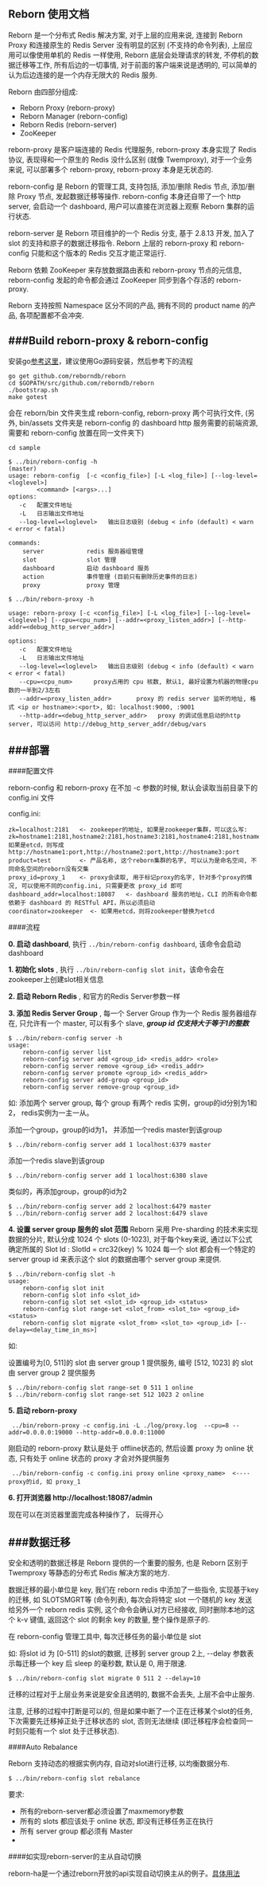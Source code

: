 ## Reborn 使用文档

Reborn 是一个分布式 Redis 解决方案, 对于上层的应用来说, 连接到 Reborn Proxy 和连接原生的 Redis Server 没有明显的区别 (不支持的命令列表), 上层应用可以像使用单机的 Redis 一样使用, Reborn 底层会处理请求的转发, 不停机的数据迁移等工作, 所有后边的一切事情, 对于前面的客户端来说是透明的, 可以简单的认为后边连接的是一个内存无限大的 Redis 服务.

Reborn 由四部分组成:

* Reborn Proxy   (reborn-proxy)
* Reborn Manager (reborn-config)
* Reborn Redis   (reborn-server)
* ZooKeeper

reborn-proxy 是客户端连接的 Redis 代理服务, reborn-proxy 本身实现了 Redis 协议, 表现得和一个原生的 Redis 没什么区别 (就像 Twemproxy), 对于一个业务来说, 可以部署多个 reborn-proxy, reborn-proxy 本身是无状态的.

reborn-config 是 Reborn 的管理工具, 支持包括, 添加/删除 Redis 节点, 添加/删除 Proxy 节点, 发起数据迁移等操作. reborn-config 本身还自带了一个 http server, 会启动一个 dashboard, 用户可以直接在浏览器上观察 Reborn 集群的运行状态.

reborn-server 是 Reborn 项目维护的一个 Redis 分支, 基于 2.8.13 开发, 加入了 slot 的支持和原子的数据迁移指令. Reborn 上层的 reborn-proxy 和 reborn-config 只能和这个版本的 Redis 交互才能正常运行.

Reborn 依赖 ZooKeeper 来存放数据路由表和 reborn-proxy 节点的元信息, reborn-config 发起的命令都会通过 ZooKeeper 同步到各个存活的 reborn-proxy.

Reborn 支持按照 Namespace 区分不同的产品, 拥有不同的 product name 的产品, 各项配置都不会冲突.


###Build reborn-proxy & reborn-config
------------------

安装go[参考这里](https://golang.org/doc/install)，建议使用Go源码安装，然后参考下的流程

```
go get github.com/reborndb/reborn
cd $GOPATH/src/github.com/reborndb/reborn
./bootstrap.sh
make gotest
```

会在 reborn/bin 文件夹生成 reborn-config, reborn-proxy 两个可执行文件, (另外, bin/assets 文件夹是 reborn-config 的 dashboard http 服务需要的前端资源, 需要和 reborn-config 放置在同一文件夹下)

```
cd sample

$ ../bin/reborn-config -h                                                                                                                                                                                                                           (master)
usage: reborn-config  [-c <config_file>] [-L <log_file>] [--log-level=<loglevel>]
		<command> [<args>...]
options:
   -c	配置文件地址
   -L	日志输出文件地址
   --log-level=<loglevel>	输出日志级别 (debug < info (default) < warn < error < fatal)

commands:
	server            redis 服务器组管理
	slot              slot 管理
	dashboard         启动 dashboard 服务
	action            事件管理 (目前只有删除历史事件的日志)
	proxy             proxy 管理
```

```
$ ../bin/reborn-proxy -h

usage: reborn-proxy [-c <config_file>] [-L <log_file>] [--log-level=<loglevel>] [--cpu=<cpu_num>] [--addr=<proxy_listen_addr>] [--http-addr=<debug_http_server_addr>]

options:
   -c	配置文件地址
   -L	日志输出文件地址
   --log-level=<loglevel>	输出日志级别 (debug < info (default) < warn < error < fatal)
   --cpu=<cpu_num>		proxy占用的 cpu 核数, 默认1, 最好设置为机器的物理cpu数的一半到2/3左右
   --addr=<proxy_listen_addr>		proxy 的 redis server 监听的地址, 格式 <ip or hostname>:<port>, 如: localhost:9000, :9001
   --http-addr=<debug_http_server_addr>   proxy 的调试信息启动的http server, 可以访问 http://debug_http_server_addr/debug/vars
```

###部署
------------------------

####配置文件

reborn-config 和 reborn-proxy 在不加 -c 参数的时候, 默认会读取当前目录下的 config.ini 文件

config.ini:

```
zk=localhost:2181   <- zookeeper的地址, 如果是zookeeper集群，可以这么写: zk=hostname1:2181,hostname2:2181,hostname3:2181,hostname4:2181,hostname5:2181
如果是etcd，则写成http://hostname1:port,http://hostname2:port,http://hostname3:port
product=test        <- 产品名称, 这个reborn集群的名字, 可以认为是命名空间, 不同命名空间的reborn没有交集
proxy_id=proxy_1    <- proxy会读取, 用于标记proxy的名字, 针对多个proxy的情况, 可以使用不同的config.ini, 只需要更改 proxy_id 即可
dashboard_addr=localhost:18087   <- dashboard 服务的地址，CLI 的所有命令都依赖于 dashboard 的 RESTful API，所以必须启动
coordinator=zookeeper  <- 如果用etcd，则将zookeeper替换为etcd
```

####流程

**0. 启动 dashboard**, 执行 `../bin/reborn-config dashboard`, 该命令会启动 dashboard

**1. 初始化 slots** , 执行 `../bin/reborn-config slot init`，该命令会在zookeeper上创建slot相关信息

**2. 启动 Reborn Redis** , 和官方的Redis Server参数一样

**3. 添加 Redis Server Group** , 每一个 Server Group 作为一个 Redis 服务器组存在, 只允许有一个 master, 可以有多个 slave, ***group id 仅支持大于等于1的整数***

```
$ ../bin/reborn-config server -h                                                                                                                                                                                                                   usage:
	reborn-config server list
	reborn-config server add <group_id> <redis_addr> <role>
	reborn-config server remove <group_id> <redis_addr>
	reborn-config server promote <group_id> <redis_addr>
	reborn-config server add-group <group_id>
	reborn-config server remove-group <group_id>
```
如: 添加两个 server group, 每个 group 有两个 redis 实例，group的id分别为1和2，
redis实例为一主一从。

添加一个group，group的id为1， 并添加一个redis master到该group
```
$ ../bin/reborn-config server add 1 localhost:6379 master
```
添加一个redis slave到该group
```
$ ../bin/reborn-config server add 1 localhost:6380 slave
```
类似的，再添加group，group的id为2
```
$ ../bin/reborn-config server add 2 localhost:6479 master
$ ../bin/reborn-config server add 2 localhost:6479 slave
```

**4. 设置 server group 服务的 slot 范围**
   Reborn 采用 Pre-sharding 的技术来实现数据的分片, 默认分成 1024 个 slots (0-1023), 对于每个key来说, 通过以下公式确定所属的 Slot Id : SlotId = crc32(key) % 1024 
   每一个 slot 都会有一个特定的 server group id 来表示这个 slot 的数据由哪个 server group 来提供.

```
$ ../bin/reborn-config slot -h                                                                                                                                                                                                                     
usage:
	reborn-config slot init
	reborn-config slot info <slot_id>
	reborn-config slot set <slot_id> <group_id> <status>
	reborn-config slot range-set <slot_from> <slot_to> <group_id> <status>
	reborn-config slot migrate <slot_from> <slot_to> <group_id> [--delay=<delay_time_in_ms>]
```

如: 

设置编号为[0, 511]的 slot 由 server group 1 提供服务, 编号 [512, 1023] 的 slot 由 server group 2 提供服务

```
$ ../bin/reborn-config slot range-set 0 511 1 online
$ ../bin/reborn-config slot range-set 512 1023 2 online
```

 **5. 启动 reborn-proxy**
```
 ../bin/reborn-proxy -c config.ini -L ./log/proxy.log  --cpu=8 --addr=0.0.0.0:19000 --http-addr=0.0.0.0:11000
```
刚启动的 reborn-proxy 默认是处于 offline状态的, 然后设置 proxy 为 online 状态, 只有处于 online 状态的 proxy 才会对外提供服务
```
 ../bin/reborn-config -c config.ini proxy online <proxy_name>  <---- proxy的id, 如 proxy_1
```

 **6. 打开浏览器 http://localhost:18087/admin**
 
 现在可以在浏览器里面完成各种操作了， 玩得开心
  

###数据迁移
-----------------------------

安全和透明的数据迁移是 Reborn 提供的一个重要的服务, 也是 Reborn 区别于 Twemproxy 等静态的分布式 Redis 解决方案的地方.

数据迁移的最小单位是 key, 我们在 reborn redis 中添加了一些指令, 实现基于key的迁移, 如 SLOTSMGRT等 (命令列表),  每次会将特定 slot 一个随机的 key 发送给另外一个 reborn redis 实例, 这个命令会确认对方已经接收, 同时删除本地的这个  k-v 键值, 返回这个  slot 的剩余 key 的数量, 整个操作是原子的.

在 reborn-config 管理工具中, 每次迁移任务的最小单位是 slot

如: 将slot id 为 [0-511] 的slot的数据, 迁移到 server group 2上,  --delay 参数表示每迁移一个 key 后 sleep 的毫秒数, 默认是 0, 用于限速.

```
$ ../bin/reborn-config slot migrate 0 511 2 --delay=10
```

迁移的过程对于上层业务来说是安全且透明的, 数据不会丢失,  上层不会中止服务.

注意, 迁移的过程中打断是可以的, 但是如果中断了一个正在迁移某个slot的任务, 下次需要先迁移掉正处于迁移状态的 slot, 否则无法继续 (即迁移程序会检查同一时刻只能有一个 slot 处于迁移状态).


####Auto Rebalance 

Reborn 支持动态的根据实例内存, 自动对slot进行迁移, 以均衡数据分布.

```
$ ../bin/reborn-config slot rebalance
```

要求:
 * 所有的reborn-server都必须设置了maxmemory参数
 * 所有的 slots 都应该处于 online 状态, 即没有迁移任务正在执行
 * 所有 server group 都必须有 Master
 * 

####如实现reborn-server的主从自动切换

reborn-ha是一个通过reborn开放的api实现自动切换主从的例子。[具体用法](https://github.com/ngaut/reborn-ha)
